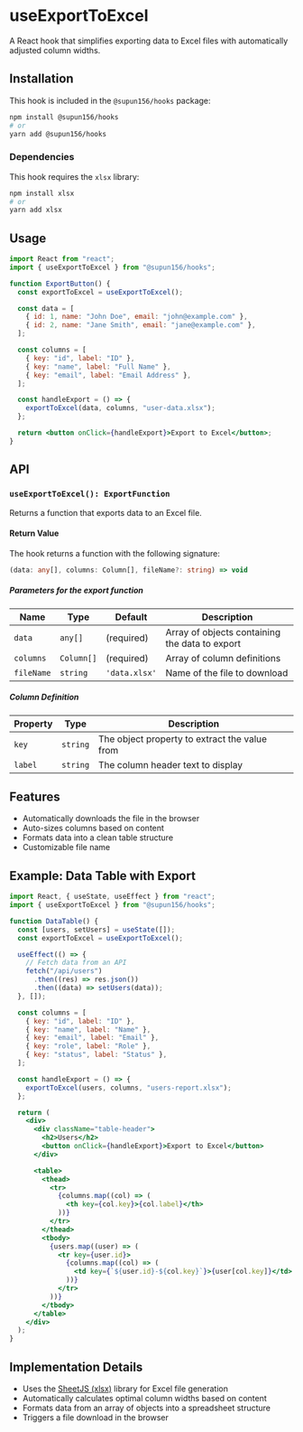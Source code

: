# useExportToExcel

A React hook that simplifies exporting data to Excel files with automatically adjusted column widths.

## Installation

This hook is included in the `@supun156/hooks` package:

```bash
npm install @supun156/hooks
# or
yarn add @supun156/hooks
```

### Dependencies

This hook requires the `xlsx` library:

```bash
npm install xlsx
# or
yarn add xlsx
```

## Usage

```jsx
import React from "react";
import { useExportToExcel } from "@supun156/hooks";

function ExportButton() {
  const exportToExcel = useExportToExcel();

  const data = [
    { id: 1, name: "John Doe", email: "john@example.com" },
    { id: 2, name: "Jane Smith", email: "jane@example.com" },
  ];

  const columns = [
    { key: "id", label: "ID" },
    { key: "name", label: "Full Name" },
    { key: "email", label: "Email Address" },
  ];

  const handleExport = () => {
    exportToExcel(data, columns, "user-data.xlsx");
  };

  return <button onClick={handleExport}>Export to Excel</button>;
}
```

## API

### `useExportToExcel(): ExportFunction`

Returns a function that exports data to an Excel file.

#### Return Value

The hook returns a function with the following signature:

```typescript
(data: any[], columns: Column[], fileName?: string) => void
```

##### Parameters for the export function

| Name       | Type       | Default       | Description                                    |
| ---------- | ---------- | ------------- | ---------------------------------------------- |
| `data`     | `any[]`    | (required)    | Array of objects containing the data to export |
| `columns`  | `Column[]` | (required)    | Array of column definitions                    |
| `fileName` | `string`   | `'data.xlsx'` | Name of the file to download                   |

##### Column Definition

| Property | Type     | Description                                   |
| -------- | -------- | --------------------------------------------- |
| `key`    | `string` | The object property to extract the value from |
| `label`  | `string` | The column header text to display             |

## Features

- Automatically downloads the file in the browser
- Auto-sizes columns based on content
- Formats data into a clean table structure
- Customizable file name

## Example: Data Table with Export

```jsx
import React, { useState, useEffect } from "react";
import { useExportToExcel } from "@supun156/hooks";

function DataTable() {
  const [users, setUsers] = useState([]);
  const exportToExcel = useExportToExcel();

  useEffect(() => {
    // Fetch data from an API
    fetch("/api/users")
      .then((res) => res.json())
      .then((data) => setUsers(data));
  }, []);

  const columns = [
    { key: "id", label: "ID" },
    { key: "name", label: "Name" },
    { key: "email", label: "Email" },
    { key: "role", label: "Role" },
    { key: "status", label: "Status" },
  ];

  const handleExport = () => {
    exportToExcel(users, columns, "users-report.xlsx");
  };

  return (
    <div>
      <div className="table-header">
        <h2>Users</h2>
        <button onClick={handleExport}>Export to Excel</button>
      </div>

      <table>
        <thead>
          <tr>
            {columns.map((col) => (
              <th key={col.key}>{col.label}</th>
            ))}
          </tr>
        </thead>
        <tbody>
          {users.map((user) => (
            <tr key={user.id}>
              {columns.map((col) => (
                <td key={`${user.id}-${col.key}`}>{user[col.key]}</td>
              ))}
            </tr>
          ))}
        </tbody>
      </table>
    </div>
  );
}
```

## Implementation Details

- Uses the [SheetJS (xlsx)](https://sheetjs.com/) library for Excel file generation
- Automatically calculates optimal column widths based on content
- Formats data from an array of objects into a spreadsheet structure
- Triggers a file download in the browser
